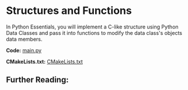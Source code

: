 # Structures and Functions

In Python Essentials, you will implement a C-like structure using Python Data Classes and pass it into functions to modify the data class's objects data members.

**Code:** [main.py](src/main.py)

**CMakeLists.txt:** [CMakeLists.txt](CMakeLists.txt)

## Further Reading:
